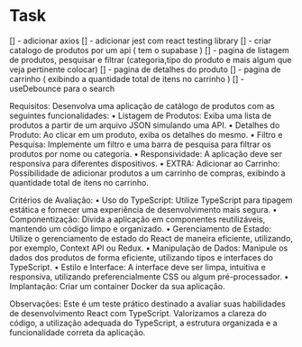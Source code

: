 # Task

  [] - adicionar axios
  [] - adicionar jest com react testing library
  [] - criar catalogo de produtos por um api ( tem o supabase )
  [] - pagina de listagem de produtos, pesquisar e filtrar (categoria,tipo do produto e mais algum que veja pertinente colocar)
  [] - pagina de detalhes do produto
  [] - pagina de carrinho ( exibindo a quantidade total de itens no carrinho )
	[] - useDebounce para o search



Requisitos: Desenvolva uma aplicação de catálogo de produtos com as seguintes funcionalidades: 
	•	Listagem de Produtos: Exiba uma lista de produtos a partir de um arquivo JSON simulando uma API. 
	•	Detalhes do Produto: Ao clicar em um produto, exiba os detalhes do mesmo. 
	•	Filtro e Pesquisa: Implemente um filtro e uma barra de pesquisa para filtrar os produtos por nome ou categoria. 
	•	Responsividade: A aplicação deve ser responsiva para diferentes dispositivos. 
	•	EXTRA: Adicionar ao Carrinho: Possibilidade de adicionar produtos a um carrinho de compras, exibindo a quantidade total de itens no carrinho. 


Critérios de Avaliação: 
	•	Uso do TypeScript: Utilize TypeScript para tipagem estática e fornecer uma experiência de desenvolvimento mais segura. 
	•	Componentização: Divida a aplicação em componentes reutilizáveis, mantendo um código limpo e organizado. 
	•	Gerenciamento de Estado: Utilize o gerenciamento de estado do React de maneira eficiente, utilizando, por exemplo, Context API ou Redux. 
	•	Manipulação de Dados: Manipule os dados dos produtos de forma eficiente, utilizando tipos e interfaces do TypeScript. 
	•	Estilo e Interface: A interface deve ser limpa, intuitiva e responsiva, utilizando preferencialmente CSS ou algum pré-processador. 
	•	Implantação: Criar um container Docker da sua aplicação.

Observações: 
Este é um teste prático destinado a avaliar suas habilidades de desenvolvimento React com TypeScript. Valorizamos a clareza do código, a utilização adequada do TypeScript, a estrutura organizada e a funcionalidade correta da aplicação. 
